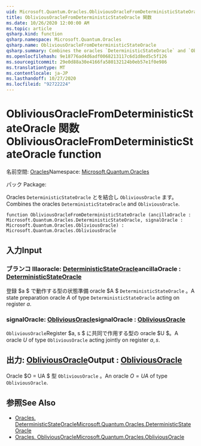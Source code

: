 ```yaml
---
uid: Microsoft.Quantum.Oracles.ObliviousOracleFromDeterministicStateOracle
title: ObliviousOracleFromDeterministicStateOracle 関数
ms.date: 10/26/2020 12:00:00 AM
ms.topic: article
qsharp.kind: function
qsharp.namespace: Microsoft.Quantum.Oracles
qsharp.name: ObliviousOracleFromDeterministicStateOracle
qsharp.summary: Combines the oracles `DeterministicStateOracle` and `ObliviousOracle`.
ms.openlocfilehash: 9e18776ad4d6adf0068213117c6d1d8ed5c5f126
ms.sourcegitcommit: 29e0d88a30e4166fa580132124b0eb57e1f0e986
ms.translationtype: MT
ms.contentlocale: ja-JP
ms.lasthandoff: 10/27/2020
ms.locfileid: "92722224"
---
```

# <a name="obliviousoraclefromdeterministicstateoracle-function"></a><span data-ttu-id="824de-102">ObliviousOracleFromDeterministicStateOracle 関数</span><span class="sxs-lookup"><span data-stu-id="824de-102">ObliviousOracleFromDeterministicStateOracle function</span></span>

<span data-ttu-id="824de-103">名前空間: [Oracles](xref:Microsoft.Quantum.Oracles)</span><span class="sxs-lookup"><span data-stu-id="824de-103">Namespace: [Microsoft.Quantum.Oracles](xref:Microsoft.Quantum.Oracles)</span></span>

<span data-ttu-id="824de-104">パック [](https://nuget.org/packages/)</span><span class="sxs-lookup"><span data-stu-id="824de-104">Package: [](https://nuget.org/packages/)</span></span>


<span data-ttu-id="824de-105">Oracles `DeterministicStateOracle` とを結合し `ObliviousOracle` ます。</span><span class="sxs-lookup"><span data-stu-id="824de-105">Combines the oracles `DeterministicStateOracle` and `ObliviousOracle`.</span></span>

```qsharp
function ObliviousOracleFromDeterministicStateOracle (ancillaOracle : Microsoft.Quantum.Oracles.DeterministicStateOracle, signalOracle : Microsoft.Quantum.Oracles.ObliviousOracle) : Microsoft.Quantum.Oracles.ObliviousOracle
```


## <a name="input"></a><span data-ttu-id="824de-106">入力</span><span class="sxs-lookup"><span data-stu-id="824de-106">Input</span></span>

### <a name="ancillaoracle--deterministicstateoracle"></a><span data-ttu-id="824de-107">ブランコ Illaoracle: [DeterministicStateOracle](xref:Microsoft.Quantum.Oracles.DeterministicStateOracle)</span><span class="sxs-lookup"><span data-stu-id="824de-107">ancillaOracle : [DeterministicStateOracle](xref:Microsoft.Quantum.Oracles.DeterministicStateOracle)</span></span>

<span data-ttu-id="824de-108">登録 $a $ で動作する型の状態準備 oracle $A $ `DeterministicStateOracle` 。</span><span class="sxs-lookup"><span data-stu-id="824de-108">A state preparation oracle $A$ of type `DeterministicStateOracle` acting on register $a$.</span></span>


### <a name="signaloracle--obliviousoracle"></a><span data-ttu-id="824de-109">signalOracle: [ObliviousOracle](xref:Microsoft.Quantum.Oracles.ObliviousOracle)</span><span class="sxs-lookup"><span data-stu-id="824de-109">signalOracle : [ObliviousOracle](xref:Microsoft.Quantum.Oracles.ObliviousOracle)</span></span>

<span data-ttu-id="824de-110">`ObliviousOracle`Register $a, s $ に共同で作用する型の oracle $U $。</span><span class="sxs-lookup"><span data-stu-id="824de-110">A oracle $U$ of type `ObliviousOracle` acting jointly on register $a,s$.</span></span>



## <a name="output--obliviousoracle"></a><span data-ttu-id="824de-111">出力: [ObliviousOracle](xref:Microsoft.Quantum.Oracles.ObliviousOracle)</span><span class="sxs-lookup"><span data-stu-id="824de-111">Output : [ObliviousOracle](xref:Microsoft.Quantum.Oracles.ObliviousOracle)</span></span>

<span data-ttu-id="824de-112">Oracle $O = UA $ 型 `ObliviousOracle` 。</span><span class="sxs-lookup"><span data-stu-id="824de-112">An oracle $O=UA$ of type `ObliviousOracle`.</span></span>

## <a name="see-also"></a><span data-ttu-id="824de-113">参照</span><span class="sxs-lookup"><span data-stu-id="824de-113">See Also</span></span>

- [<span data-ttu-id="824de-114">Oracles. DeterministicStateOracle</span><span class="sxs-lookup"><span data-stu-id="824de-114">Microsoft.Quantum.Oracles.DeterministicStateOracle</span></span>](xref:Microsoft.Quantum.Oracles.DeterministicStateOracle)
- [<span data-ttu-id="824de-115">Oracles. ObliviousOracle</span><span class="sxs-lookup"><span data-stu-id="824de-115">Microsoft.Quantum.Oracles.ObliviousOracle</span></span>](xref:Microsoft.Quantum.Oracles.ObliviousOracle)